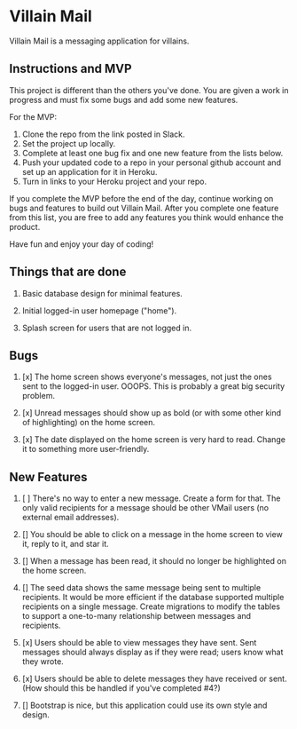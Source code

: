 # Villain Mail

Villain Mail is a messaging application for villains.

## Instructions and MVP

This project is different than the others you've done. You are given a work in progress and must fix some bugs and add some new features.

For the MVP:

1. Clone the repo from the link posted in Slack. 
2. Set the project up locally. 
3. Complete at least one bug fix and one new feature from the lists below.
4. Push your updated code to a repo in your personal github account and set up an application for it in Heroku. 
5. Turn in links to your Heroku project and your repo.

If you complete the MVP before the end of the day, continue working on bugs and features to build out Villain Mail. After you complete one feature from this list, you are free to add any features you think would enhance the product. 

Have fun and enjoy your day of coding!

## Things that are done

1. Basic database design for minimal features.

2. Initial logged-in user homepage ("home").

3. Splash screen for users that are not logged in.

## Bugs

1. [x] The home screen shows everyone's messages, not just the ones sent to the logged-in user. OOOPS. This is probably a great big security problem.

2. [x] Unread messages should show up as bold (or with some other kind of highlighting) on the home screen.

3. [x] The date displayed on the home screen is very hard to read. Change it to something more user-friendly.

## New Features

1. [ ] There's no way to enter a new message. Create a form for that. The only valid recipients for a message should be other VMail users (no external email addresses).

2. [] You should be able to click on a message in the home screen to view it, reply to it, and star it.

3. [] When a message has been read, it should no longer be highlighted on the home screen.

4. [] The seed data shows the same message being sent to multiple recipients. It would be more efficient if the database supported multiple recipients on a single message. Create migrations to modify the tables to support a one-to-many relationship between messages and recipients.

5. [x] Users should be able to view messages they have sent. Sent messages should always display as if they were read; users know what they wrote.

6. [x] Users should be able to delete messages they have received or sent. (How should this be handled if you've completed #4?)

7. [] Bootstrap is nice, but this application could use its own style and design.
 
